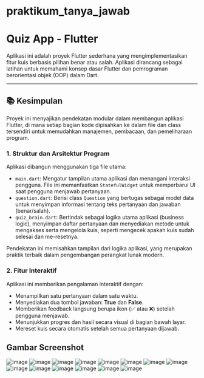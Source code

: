 # praktikum_tanya_jawab

# Quiz App - Flutter

Aplikasi ini adalah proyek Flutter sederhana yang mengimplementasikan fitur kuis berbasis pilihan benar atau salah. Aplikasi dirancang sebagai latihan untuk memahami konsep dasar Flutter dan pemrograman berorientasi objek (OOP) dalam Dart.

---

## 📚 Kesimpulan

Proyek ini menyajikan pendekatan modular dalam membangun aplikasi Flutter, di mana setiap bagian kode dipisahkan ke dalam file dan class tersendiri untuk memudahkan manajemen, pembacaan, dan pemeliharaan program.

### 1. Struktur dan Arsitektur Program
Aplikasi dibangun menggunakan tiga file utama:

- `main.dart`: Mengatur tampilan utama aplikasi dan menangani interaksi pengguna. File ini memanfaatkan `StatefulWidget` untuk memperbarui UI saat pengguna menjawab pertanyaan.
- `question.dart`: Berisi class `Question` yang bertugas sebagai model data untuk menyimpan informasi tentang teks pertanyaan dan jawaban (benar/salah).
- `quiz_brain.dart`: Bertindak sebagai logika utama aplikasi (business logic), menyimpan daftar pertanyaan dan menyediakan metode untuk mengakses serta mengelola kuis, seperti mengecek apakah kuis sudah selesai dan me-resetnya.

Pendekatan ini memisahkan tampilan dari logika aplikasi, yang merupakan praktik terbaik dalam pengembangan perangkat lunak modern.

### 2. Fitur Interaktif
Aplikasi ini memberikan pengalaman interaktif dengan:

- Menampilkan satu pertanyaan dalam satu waktu.
- Menyediakan dua tombol jawaban: **True** dan **False**.
- Memberikan feedback langsung berupa ikon (✅ atau ❌) setelah pengguna menjawab.
- Menunjukkan progres dan hasil secara visual di bagian bawah layar.
- Mereset kuis secara otomatis setelah semua pertanyaan dijawab.

## Gambar Screenshot
![image](https://github.com/user-attachments/assets/e3ba4cf7-acab-4413-b23d-00fa7ba6b1cf)
![image](https://github.com/user-attachments/assets/25db7e5a-f587-428e-b353-970f9572f1c1)
![image](https://github.com/user-attachments/assets/8610e412-1468-4149-8a3c-70b5abc8cc42)
![image](https://github.com/user-attachments/assets/b2482ff7-fa74-4b20-8d3e-57de1a68513a)
![image](https://github.com/user-attachments/assets/5682116c-0965-4ade-9de5-a892c3234d9f)
![image](https://github.com/user-attachments/assets/5916093a-f9a9-4918-9e9a-e597978e71a8)
![image](https://github.com/user-attachments/assets/7442ce2d-97a8-4cac-b7dd-896b27381011)
![image](https://github.com/user-attachments/assets/ea67f33c-a5d6-4690-94ee-20cdc79451c4)
![image](https://github.com/user-attachments/assets/d108bc26-33c0-4ee2-b9f1-440befd032c5)
![image](https://github.com/user-attachments/assets/ee92b4db-b283-45f0-8b4e-84dcfd60fb68)
![image](https://github.com/user-attachments/assets/13bf584b-9589-43cb-a1d0-2ae6ac57fe9d)
![image](https://github.com/user-attachments/assets/0c9a15bf-e791-4e36-8073-96bb367b7cac)
![image](https://github.com/user-attachments/assets/a7b6551b-f0c8-42d4-b112-2a2061189623)
![image](https://github.com/user-attachments/assets/bd384813-9c6a-4806-af00-b851a19f91d8)
